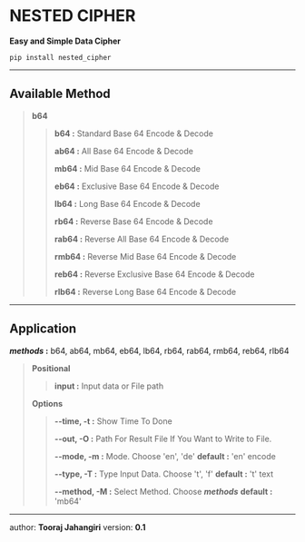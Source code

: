 # NESTED CIPHER

**Easy and Simple Data Cipher**

```shell
pip install nested_cipher
```



---

## Available Method

> **b64**
>
> > **b64  :** Standard Base 64 Encode & Decode
> >
> > **ab64 :** All Base 64 Encode & Decode
> >
> > **mb64 :** Mid Base 64 Encode & Decode
> >
> > **eb64 :** Exclusive Base 64 Encode & Decode
> >
> > **lb64 :** Long Base 64 Encode & Decode
> >
> > **rb64 :** Reverse Base 64 Encode & Decode
> >
> > **rab64 :** Reverse All Base 64 Encode & Decode
> >
> > **rmb64 :** Reverse Mid Base 64 Encode & Decode
> >
> > **reb64 :** Reverse Exclusive Base 64 Encode & Decode
> >
> > **rlb64 :** Reverse Long Base 64 Encode & Decode

---

## Application

**_methods_ :** b64, ab64, mb64, eb64, lb64, rb64, rab64, rmb64, reb64, rlb64

> **Positional**
>
> > **input :** Input data or File path
>
>  **Options**
>
> > **--time, -t :** Show Time To Done
> >
> > **--out, -O :** Path For Result File If You Want to Write to File.
> >
> > **--mode, -m :** Mode. Choose 'en', 'de'   **default :** 'en' encode
> >
> > **--type, -T :** Type Input Data. Choose 't', 'f'   **default :** 't' text
> >
> > **--method, -M :** Select Method. Choose **_methods_**   **default :** 'mb64'

---
author: **Tooraj Jahangiri**
version: **0.1**